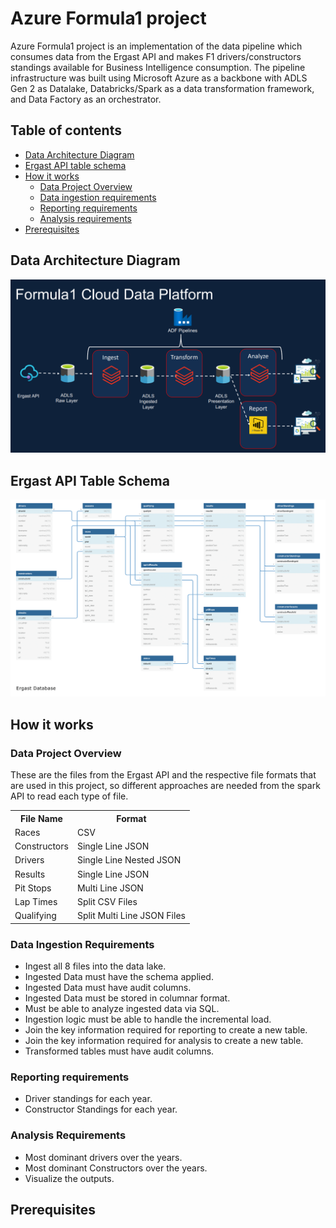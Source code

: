 # Azure Formula1 project
Azure Formula1 project is an implementation of the data pipeline which consumes data from the Ergast API and makes F1 drivers/constructors standings available for Business Intelligence consumption. The pipeline infrastructure was built using Microsoft Azure as a backbone with ADLS Gen 2 as Datalake, Databricks/Spark as a data transformation framework, and Data Factory as an orchestrator.

## Table of contents
  * [Data Architecture Diagram](#data-architecture-diagram) 
  * [Ergast API table schema](#ergast-api-table-schema)
  * [How it works](#how-it-works)
      * [Data Project Overview](#data-project-overview)
      * [Data ingestion requirements](#data-ingestion-requirements)
      * [Reporting requirements](#reporting-requirements)
      * [Analysis requirements](#analysis-requirements)
  * [Prerequisites](#prerequisites)      


## Data Architecture Diagram
<img src="Data architecture.png">

## Ergast API Table Schema
<img src="ergast_db.png">

## How it works

### Data Project Overview

These are the files from the Ergast API and the respective file formats that are used in this project, so different approaches are needed from the spark API to read each type of file.

<table>
  <tr>
    <th>File Name</th>
    <th>Format</th>
  </tr>
  <tr>
    <td>Races</td>
    <td>CSV</td>
  </tr>
  <tr>
    <td>Constructors</td>
    <td>Single Line JSON</td>
  </tr>
  <tr>
    <td>Drivers</td>
    <td>Single Line Nested JSON</td>
  </tr>
  <tr>
    <td>Results</td>
    <td>Single Line JSON</td>
  </tr>
  <tr>
    <td>Pit Stops</td>
    <td>Multi Line JSON</td>
  </tr>
  <tr>
    <td>Lap Times</td>
    <td>Split CSV Files</td>
  </tr>
   <tr>
    <td>Qualifying</td>
    <td>Split Multi Line JSON Files</td>
  </tr>

</table>

### Data Ingestion Requirements

* Ingest all 8 files into the data lake.
* Ingested Data must have the schema applied.
* Ingested Data must have audit columns.
* Ingested Data must be stored in columnar format.
* Must be able to analyze ingested data via SQL.
* Ingestion logic must be able to handle the incremental load.
* Join the key information required for reporting to create a new table.
* Join the key information required for analysis to create a new table.
* Transformed tables must have audit columns.

### Reporting requirements

* Driver standings for each year.
* Constructor Standings for each year.

### Analysis Requirements

* Most dominant drivers over the years.
* Most dominant Constructors over the years.
* Visualize the outputs.

## Prerequisites
  


